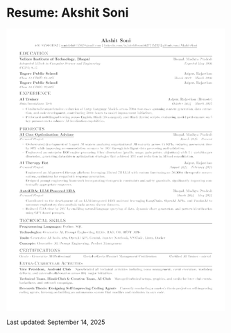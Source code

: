 # Resume: Akshit Soni

![Resume](https://github.com/Akshit-Soni/Resume/blob/main/resume.png?cache_buster=1)
















Last updated: September 14, 2025
